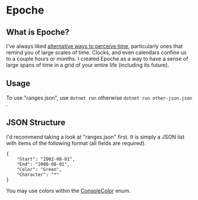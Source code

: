 # Epoche

## What is Epoche?
I've always liked [alternative ways to perceive time](https://wiki.xxiivv.com/site/time.html), particularly ones that remind you of large scales of time. Clocks, and even calendars confine us to a couple hours or months. I created Epoche as a way to have a sense of large spans of time in a grid of your entire life (including its future).

## Usage
To use "ranges.json", use
```dotnet run```
otherwise
```dotnet run other-json.json```
.

## JSON Structure
I'd recommend taking a look at "ranges.json" first. It is simply a JSON list with items of the following format (all fields are required).

```
{
	"Start": "2002-08-01",
	"End": "2008-08-01",
	"Color": "Green",
	"Character": "*"
}
```

You may use colors within the [ConsoleColor](https://docs.microsoft.com/en-us/dotnet/api/system.consolecolor?view=netcore-3.1#fields) enum.
